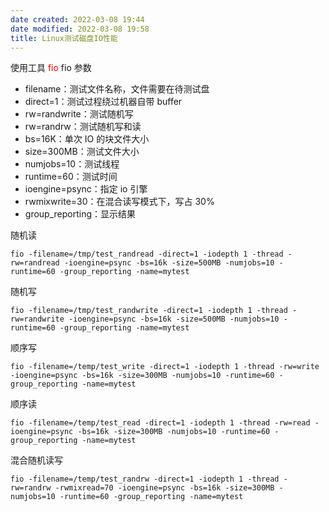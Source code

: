 ```yaml
---
date created: 2022-03-08 19:44
date modified: 2022-03-08 19:58
title: Linux测试磁盘IO性能
---
```

使用工具 <font color="red">fio</font>
fio 参数
- filename：测试文件名称，文件需要在待测试盘
- direct=1：测试过程绕过机器自带 buffer
- rw=randwrite：测试随机写
- rw=randrw：测试随机写和读
- bs=16K：单次 IO 的块文件大小
- size=300MB：测试文件大小
- numjobs=10：测试线程
- runtime=60：测试时间
- ioengine=psync：指定 io 引擎
- rwmixwrite=30：在混合读写模式下，写占 30%
- group_reporting：显示结果

随机读
```shell
fio -filename=/tmp/test_randread -direct=1 -iodepth 1 -thread -rw=randread -ioengine=psync -bs=16k -size=500MB -numjobs=10 -runtime=60 -group_reporting -name=mytest
```

随机写
```shell
fio -filename=/tmp/test_randwrite -direct=1 -iodepth 1 -thread -rw=randwrite -ioengine=psync -bs=16k -size=500MB -numjobs=10 -runtime=60 -group_reporting -name=mytest
```

顺序写
```shell
fio -filename=/temp/test_write -direct=1 -iodepth 1 -thread -rw=write -ioengine=psync -bs=16k -size=300MB -numjobs=10 -runtime=60 -group_reporting -name=mytest
```

顺序读
```shell
fio -filename=/temp/test_read -direct=1 -iodepth 1 -thread -rw=read -ioengine=psync -bs=16k -size=300MB -numjobs=10 -runtime=60 -group_reporting -name=mytest
```

混合随机读写
```shell
fio -filename=/temp/test_randrw -direct=1 -iodepth 1 -thread -rw=randrw -rwmixread=70 -ioengine=psync -bs=16k -size=300MB -numjobs=10 -runtime=60 -group_reporting -name=mytest
```